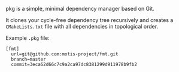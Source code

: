 pkg is a simple, minimal dependency manager based on Git.

It clones your cycle-free dependency tree recursively and creates a `CMakeLists.txt` file with all dependencies in topological order.

Example `.pkg` file:

    [fmt]
      url=git@github.com:motis-project/fmt.git
      branch=master
      commit=3eca62d66c7c9a2ca97dc8381299d911978b9fb2
